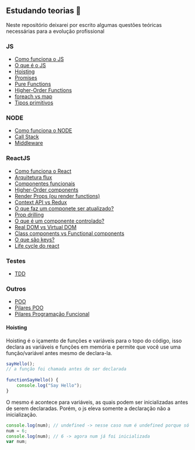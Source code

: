 ## Estudando teorias 🧠

Neste repositório deixarei por escrito algumas questões teóricas necessárias para a evolução profissional

### JS 
- [Como funciona o JS](#how-js-works)
- [O que é o JS](#what-is-js)
- [Hoisting](#hosting)
- [Promises](#promises)
- [Pure Functions](#pure-functions)
- [Higher-Order Functions](#higher-order-functions)
- [foreach vs map](#foreach-vs-map)
- [Tipos primitivos](#tipos-primitivos)

### NODE
- [Como funciona o NODE](#how-node-works)
- [Call Stack](#call-stack)
- [Middleware](#middleware)

### ReactJS
- [Como funciona o React](#how-react-works)
- [Arquitetura flux](#flux-architecture)
- [Componentes funcionais](#componentes-funcionais)
- [Higher-Order components](#higher-order-components)
- [Render Props (ou render functions)](#render-props)
- [Context API vs Redux](#context-vs-redux)
- [O que faz um componete ser atualizado?](#compontente-ser-atualizado)
- [Prop drilling](#prop-drilling)
- [O que é um componente controlado?](#componente-controlado)
- [Real DOM vs Virtual DOM](#componente-controlado)
- [Class components vs Functional components](#class-vs-functional)
- [O que são keys?](#keys)
- [Life cycle do react](#life-cycle)

### Testes
- [TDD](#tdd)

### Outros
- [POO](#poo)
- [Pilares POO](#poo-pillars)
- [Pilares Programação Funcional](#functional-programming-pillars)

#### <a name="hoisting"></a> Hoisting
Hoisting é o içamento de funções e variáveis para o topo do código, isso declara as variáveis e funções em memória e permite que você use uma função/variável antes mesmo de declara-la.
```javascript
sayHello();
// a função foi chamada antes de ser declarada
    
functionSayHello() {
    console.log("Say Hello");
}
```
O mesmo é acontece para variáveis, as quais podem ser inicializadas antes de serem declaradas. Porém, o js eleva somente a declaração não a inicialização.
```javascript 
console.log(num); // undefined -> nesse caso num é undefined porque só foi declarada
num = 6;
console.log(num); // 6 -> agora num já foi inicializada
var num;
```
